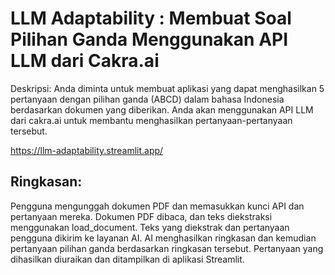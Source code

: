 # LLM Adaptability : Membuat Soal Pilihan Ganda Menggunakan API LLM dari Cakra.ai
  Deskripsi: Anda diminta untuk membuat aplikasi yang dapat menghasilkan 5 pertanyaan dengan pilihan ganda (ABCD) dalam bahasa Indonesia berdasarkan dokumen yang diberikan. Anda akan menggunakan API LLM dari cakra.ai untuk membantu menghasilkan pertanyaan-pertanyaan tersebut.

https://llm-adaptability.streamlit.app/

## Ringkasan:
  Pengguna mengunggah dokumen PDF dan memasukkan kunci API dan pertanyaan mereka. Dokumen PDF dibaca, dan teks diekstraksi menggunakan load_document. Teks yang diekstrak dan pertanyaan pengguna dikirim ke layanan AI. AI menghasilkan ringkasan dan kemudian pertanyaan pilihan ganda berdasarkan ringkasan tersebut. Pertanyaan yang dihasilkan diuraikan dan ditampilkan di aplikasi Streamlit.
